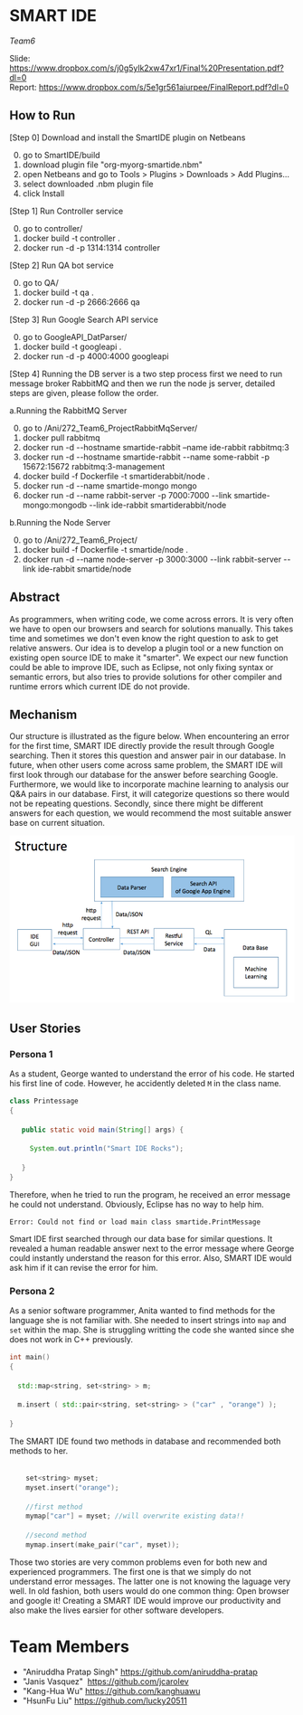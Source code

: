 # SMART IDE 
*Team6*

Slide:  https://www.dropbox.com/s/j0g5ylk2xw47xr1/Final%20Presentation.pdf?dl=0  
Report:  https://www.dropbox.com/s/5e1gr561aiurpee/FinalReport.pdf?dl=0    


## How to Run
[Step 0] Download and install the SmartIDE plugin on Netbeans

0. go to SmartIDE/build
1. download plugin file "org-myorg-smartide.nbm"
2. open Netbeans and go to Tools > Plugins > Downloads > Add Plugins...
3. select downloaded .nbm plugin file
4. click Install

[Step 1] Run Controller service

0. go to controller/
1. docker build -t controller .
2. docker run -d -p 1314:1314 controller

[Step 2] Run QA bot service

0. go to QA/
1. docker build -t qa .
2. docker run -d -p 2666:2666 qa

[Step 3] Run Google Search API service

0. go to GoogleAPI_DatParser/
1. docker build -t googleapi .
2. docker run -d -p 4000:4000 googleapi


[Step 4] Running the DB server is a two step process first we need to run message broker RabbitMQ and then we run the node js server, detailed steps are given, please follow the order.

a.Running the RabbitMQ Server 

0. go to /Ani/272_Team6_ProjectRabbitMqServer/
1. docker pull rabbitmq
2. docker run -d --hostname smartide-rabbit –name ide-rabbit rabbitmq:3
3. docker run -d --hostname smartide-rabbit --name some-rabbit -p 15672:15672 rabbitmq:3-management
4. docker build -f Dockerfile -t smartiderabbit/node .
5. docker run -d --name smartide-mongo mongo
6. docker run -d --name rabbit-server -p 7000:7000 --link smartide-mongo:mongodb --link ide-rabbit smartiderabbit/node

b.Running the Node Server

0. go to /Ani/272_Team6_Project/
1. docker build -f Dockerfile -t smartide/node .
2. docker run -d --name node-server -p 3000:3000 --link rabbit-server --link ide-rabbit smartide/node

## Abstract

As programmers, when writing code, we come across errors. It is very often we have to open our browsers and search for solutions manually. This takes time and sometimes we don't even know the right question to ask to get relative answers. Our idea is to develop a plugin tool or a new function on existing open source IDE to make it "smarter". We expect our new function could be able to improve IDE, such as Eclipse, not only fixing syntax or semantic errors, but also tries to provide solutions for other compiler and runtime errors which current IDE do not provide. 

## Mechanism

Our structure is illustrated as the figure below. When encountering an error for the first time, SMART IDE directly provide the result through Google searching. Then it stores this question and answer pair in our database. In future, when other users come across same problem, the SMART IDE will first look through our database for the answer before searching Google. Furthermore, we would like to incorporate machine learning to analysis our Q&A pairs in our database. First, it will categorize questions so there would not be repeating questions. Secondly, since there might be different answers for each question, we would recommend the most suitable answer base on current situation.

![Structure](abstract/abstract.png?raw=true)


## User Stories

### Persona 1
As a student, George wanted to understand the error of his code. He started his first line of code. However, he accidently deleted `M` in the class name. 

```java
class Printessage
{

   public static void main(String[] args) {
     
     System.out.println("Smart IDE Rocks");

   }
}
```

Therefore, when he tried to run the program, he received an error message he could not understand. Obviously, Eclipse has no way to help him.

```
Error: Could not find or load main class smartide.PrintMessage
```

Smart IDE first searched through our data base for similar questions. It revealed a human readable answer next to the error message where George could instantly understand the reason for this error. Also, SMART IDE would ask him if it can revise the error for him. 

### Persona 2
As a senior software programmer, Anita wanted to find methods for the language she is not familiar with. She needed to insert strings into `map` and `set` within the map. She is struggling writting the code she wanted since she does not work in C++ previously.

```c++
int main()
{      

  std::map<string, set<string> > m;

  m.insert ( std::pair<string, set<string> > ("car" , "orange") );

}

```
The SMART IDE found two methods in database and recommended both methods to her.

```c++

	set<string> myset;
	myset.insert("orange");

	//first method
	mymap["car"] = myset; //will overwrite existing data!!

	//second method
	mymap.insert(make_pair("car", myset));

```

Those two stories are very common problems even for both new and experienced programmers. The first one is that we simply do not understand error messages. The latter one is not knowing the laguage very well. In old fashion, both users would do one common thing: Open browser and google it! Creating a SMART IDE would improve our productivity and also make the lives earsier for other software developers.

# <a name="team-members"></a>Team Members
* "Aniruddha Pratap Singh" https://github.com/aniruddha-pratap
* "Janis Vasquez"  https://github.com/jcarolev
* "Kang-Hua Wu" https://github.com/kanghuawu
* "HsunFu Liu" https://github.com/lucky20511
